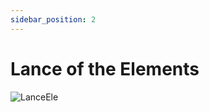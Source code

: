 ```yaml
---
sidebar_position: 2
---
```


# Lance of the Elements

![LanceEle](https://vwiki.valorserver.com/api/item/picture/lance%20of%20the%20elements)
